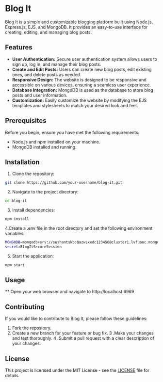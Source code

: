 # Blog It

Blog It is a simple and customizable blogging platform built using Node.js, Express.js, EJS, and MongoDB. It provides an easy-to-use interface for creating, editing, and managing blog posts.

## Features

- **User Authentication:** Secure user authentication system allows users to sign up, log in, and manage their blog posts.
- **Create and Edit Posts:** Users can create new blog posts, edit existing ones, and delete posts as needed.
- **Responsive Design:** The website is designed to be responsive and accessible on various devices, ensuring a seamless user experience.
- **Database Integration:** MongoDB is used as the database to store blog posts and user information.
- **Customization:** Easily customize the website by modifying the EJS templates and stylesheets to match your desired look and feel.

## Prerequisites

Before you begin, ensure you have met the following requirements:

- Node.js and npm installed on your machine.
- MongoDB installed and running.

## Installation

1. Clone the repository:

```bash
git clone https://github.com/your-username/blog-it.git
```

2. Navigate to the project directory:

```bash
cd blog-it
```

3. Install dependencies:

```bash
npm install
```

4.Create a .env file in the root directory and set the following environment variables:

```bash
MONGODB=mongodb+srv://sushantskb:Qazwsxedc123456@cluster1.lvfuaoc.mongodb.net/blogIt?retryWrites=true&w=majority
secret=BlogItSecureSession
```

5. Start the application:
```bash
npm start
```

## Usage
** Open your web browser and navigate to http://localhost:6969

## Contributing
If you would like to contribute to Blog It, please follow these guidelines:

1. Fork the repository.
2. Create a new branch for your feature or bug fix.
3 .Make your changes and test thoroughly.
4 .Submit a pull request with a clear description of your changes.

## License
This project is licensed under the MIT License - see the [LICENSE](LICENSE) file for details.